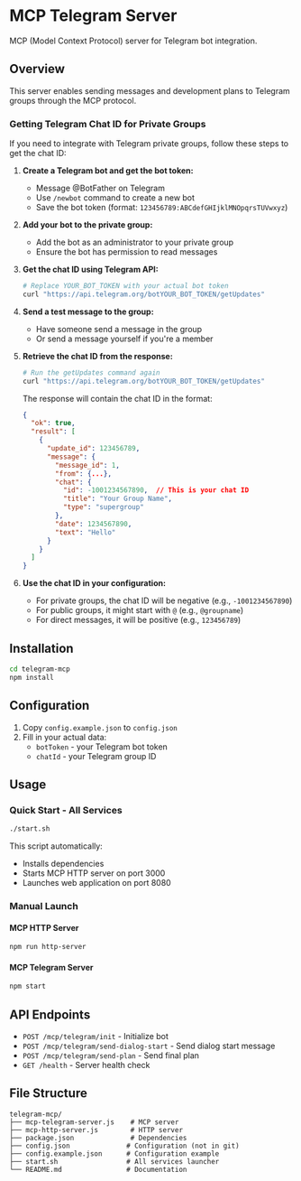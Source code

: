 # MCP Telegram Server

MCP (Model Context Protocol) server for Telegram bot integration.

## Overview

This server enables sending messages and development plans to Telegram groups through the MCP protocol.

### Getting Telegram Chat ID for Private Groups

If you need to integrate with Telegram private groups, follow these steps to get the chat ID:

1. **Create a Telegram bot and get the bot token:**
   - Message @BotFather on Telegram
   - Use `/newbot` command to create a new bot
   - Save the bot token (format: `123456789:ABCdefGHIjklMNOpqrsTUVwxyz`)

2. **Add your bot to the private group:**
   - Add the bot as an administrator to your private group
   - Ensure the bot has permission to read messages

3. **Get the chat ID using Telegram API:**
   ```bash
   # Replace YOUR_BOT_TOKEN with your actual bot token
   curl "https://api.telegram.org/botYOUR_BOT_TOKEN/getUpdates"
   ```

4. **Send a test message to the group:**
   - Have someone send a message in the group
   - Or send a message yourself if you're a member

5. **Retrieve the chat ID from the response:**
   ```bash
   # Run the getUpdates command again
   curl "https://api.telegram.org/botYOUR_BOT_TOKEN/getUpdates"
   ```

   The response will contain the chat ID in the format:
   ```json
   {
     "ok": true,
     "result": [
       {
         "update_id": 123456789,
         "message": {
           "message_id": 1,
           "from": {...},
           "chat": {
             "id": -1001234567890,  // This is your chat ID
             "title": "Your Group Name",
             "type": "supergroup"
           },
           "date": 1234567890,
           "text": "Hello"
         }
       }
     ]
   }
   ```

6. **Use the chat ID in your configuration:**
   - For private groups, the chat ID will be negative (e.g., `-1001234567890`)
   - For public groups, it might start with `@` (e.g., `@groupname`)
   - For direct messages, it will be positive (e.g., `123456789`)

## Installation

```bash
cd telegram-mcp
npm install
```

## Configuration

1. Copy `config.example.json` to `config.json`
2. Fill in your actual data:
   - `botToken` - your Telegram bot token
   - `chatId` - your Telegram group ID

## Usage

### Quick Start - All Services
```bash
./start.sh
```

This script automatically:
- Installs dependencies
- Starts MCP HTTP server on port 3000
- Launches web application on port 8080

### Manual Launch

#### MCP HTTP Server
```bash
npm run http-server
```

#### MCP Telegram Server
```bash
npm start
```

## API Endpoints

- `POST /mcp/telegram/init` - Initialize bot
- `POST /mcp/telegram/send-dialog-start` - Send dialog start message
- `POST /mcp/telegram/send-plan` - Send final plan
- `GET /health` - Server health check

## File Structure

```
telegram-mcp/
├── mcp-telegram-server.js    # MCP server
├── mcp-http-server.js        # HTTP server
├── package.json              # Dependencies
├── config.json              # Configuration (not in git)
├── config.example.json      # Configuration example
├── start.sh                 # All services launcher
└── README.md                # Documentation
```
